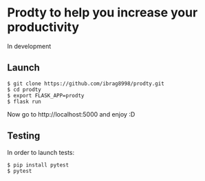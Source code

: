 # Prodty to help you increase your productivity

In development

## Launch

```
$ git clone https://github.com/ibrag8998/prodty.git
$ cd prodty
$ export FLASK_APP=prodty
$ flask run
```

Now go to http://localhost:5000 and enjoy :D

## Testing

In order to launch tests:

```
$ pip install pytest
$ pytest
```

